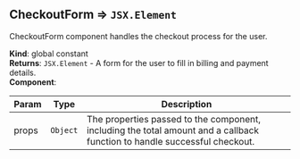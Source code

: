 <a name="CheckoutForm"></a>

## CheckoutForm ⇒ <code>JSX.Element</code>
CheckoutForm component handles the checkout process for the user.

**Kind**: global constant  
**Returns**: <code>JSX.Element</code> - A form for the user to fill in billing and payment details.  
**Component**:   

| Param | Type | Description |
| --- | --- | --- |
| props | <code>Object</code> | The properties passed to the component, including the total amount and a callback function to handle successful checkout. |

